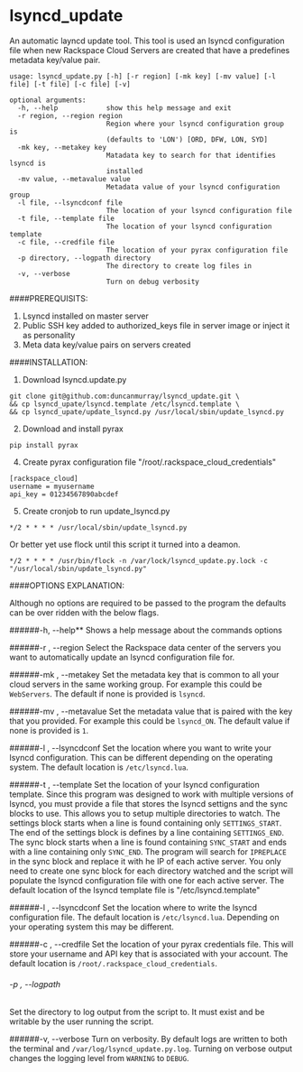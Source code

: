 lsyncd_update
=============

An automatic layncd update tool. This tool is used an lsyncd configuration file when new Rackspace Cloud Servers are created that have a predefines metadata key/value pair. 

```
usage: lsyncd_update.py [-h] [-r region] [-mk key] [-mv value] [-l file] [-t file] [-c file] [-v]

optional arguments:
  -h, --help            show this help message and exit
  -r region, --region region
                        Region where your lsyncd configuration group is
                        (defaults to 'LON') [ORD, DFW, LON, SYD]
  -mk key, --metakey key
                        Matadata key to search for that identifies lsyncd is
                        installed
  -mv value, --metavalue value
                        Metadata value of your lsyncd configuration group
  -l file, --lsyncdconf file
                        The location of your lsyncd configuration file
  -t file, --template file
                        The location of your lsyncd configuration template
  -c file, --credfile file
                        The location of your pyrax configuration file
  -p directory, --logpath directory
                        The directory to create log files in
  -v, --verbose         
                        Turn on debug verbosity
```

####PREREQUISITS:

1. Lsyncd installed on master server
2. Public SSH key added to authorized_keys file in server image or inject it as personality
3. Meta data key/value pairs on servers created

####INSTALLATION:

1. Download lsyncd.update.py
```
git clone git@github.com:duncanmurray/lsyncd_update.git \
&& cp lsyncd_upate/lsyncd.template /etc/lsyncd.template \
&& cp lsyncd_upate/update_lsyncd.py /usr/local/sbin/update_lsyncd.py
```

2. Download and install pyrax
```
pip install pyrax
```
4. Create pyrax configuration file "/root/.rackspace_cloud_credentials" 
```
[rackspace_cloud]
username = myusername
api_key = 01234567890abcdef
```
5. Create cronjob to run update_lsyncd.py
```
*/2 * * * * /usr/local/sbin/update_lsyncd.py
```
Or better yet use flock until this script it turned into a deamon. 
```
*/2 * * * * /usr/bin/flock -n /var/lock/lsyncd_update.py.lock -c "/usr/local/sbin/update_lsyncd.py"
```
        
####OPTIONS EXPLANATION:

Although no options are required to be passed to the program the defaults can be over ridden with the below flags.


######-h, --help**
Shows a help message about the commands options
    
######-r <region>, --region <region>
Select the Rackspace data center of the servers you want to automatically update an lsyncd configuration file for.
    
######-mk <key>, --metakey <key>
Set the metadata key that is common to all your cloud servers in the same working group. For example this could be `WebServers`. The default if none is provided is `lsyncd`.

######-mv <value>, --metavalue <value>
Set the metadata value that is paired with the key that you provided. For example this could be `lsyncd_ON`. The default value if none is provided is `1`.
    
######-l <file>, --lsyncdconf <file>
Set the location where you want to write your lsyncd configuration. This can be different depending on the operating system. The default location is `/etc/lsyncd.lua`.
    
######-t <file>, --template <file>
Set the location of your lsyncd configuration template. Since this program was designed to work with multiple versions of lsyncd, you must provide a file that stores the lsyncd settigns and the sync blocks to use. This allows you to setup multiple directories to watch. The settings block starts when a line is found containing only `SETTINGS_START`. The end of the settings block is defines by a line containing `SETTINGS_END`. The sync block starts when a line is found containing `SYNC_START` and ends with a line containing only `SYNC_END`. The program will search for `IPREPLACE` in the sync block and replace it with he IP of each active server. You only need to create one sync block for each directory watched and the script will populate the lsyncd configuration file with one for each active server. The default location of the lsyncd template file is "/etc/lsyncd.template"

######-l <file>, --lsyncdconf <file>
Set the location where to write the lsyncd configuration file. The default location is `/etc/lsyncd.lua`. Depending on your operating system this may be different.
    
######-c <file>, --credfile <file>
Set the location of your pyrax credentials file. This will store your username and API key that is associated with your account. The default location is `/root/.rackspace_cloud_credentials`.

###### -p <directory>, --logpath <directory>
Set the directory to log output from the script to. It must exist and be writable by the user running the script.
    
######-v, --verbose
Turn on verbosity. By default logs are written to both the terminal and `/var/log/lsyncd_update.py.log`. Turning on verbose output changes the logging level from `WARNING` to `DEBUG`.
